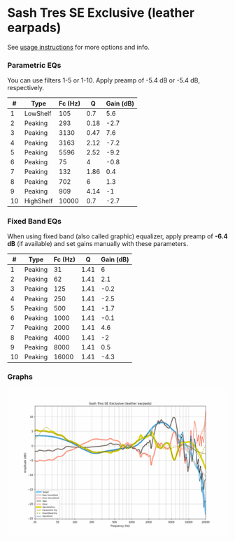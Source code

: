# Sash Tres SE Exclusive (leather earpads)
See [usage instructions](https://github.com/jaakkopasanen/AutoEq#usage) for more options and info.

### Parametric EQs
You can use filters 1-5 or 1-10. Apply preamp of -5.4 dB or -5.4 dB, respectively.

|   # | Type      |   Fc (Hz) |    Q |   Gain (dB) |
|-----|-----------|-----------|------|-------------|
|   1 | LowShelf  |       105 | 0.7  |         5.6 |
|   2 | Peaking   |       293 | 0.18 |        -2.7 |
|   3 | Peaking   |      3130 | 0.47 |         7.6 |
|   4 | Peaking   |      3163 | 2.12 |        -7.2 |
|   5 | Peaking   |      5596 | 2.52 |        -9.2 |
|   6 | Peaking   |        75 | 4    |        -0.8 |
|   7 | Peaking   |       132 | 1.86 |         0.4 |
|   8 | Peaking   |       702 | 6    |         1.3 |
|   9 | Peaking   |       909 | 4.14 |        -1   |
|  10 | HighShelf |     10000 | 0.7  |        -2.7 |

### Fixed Band EQs
When using fixed band (also called graphic) equalizer, apply preamp of **-6.4 dB** (if available) and set gains manually with these parameters.

|   # | Type    |   Fc (Hz) |    Q |   Gain (dB) |
|-----|---------|-----------|------|-------------|
|   1 | Peaking |        31 | 1.41 |         6   |
|   2 | Peaking |        62 | 1.41 |         2.1 |
|   3 | Peaking |       125 | 1.41 |        -0.2 |
|   4 | Peaking |       250 | 1.41 |        -2.5 |
|   5 | Peaking |       500 | 1.41 |        -1.7 |
|   6 | Peaking |      1000 | 1.41 |        -0.1 |
|   7 | Peaking |      2000 | 1.41 |         4.6 |
|   8 | Peaking |      4000 | 1.41 |        -2   |
|   9 | Peaking |      8000 | 1.41 |         0.5 |
|  10 | Peaking |     16000 | 1.41 |        -4.3 |

### Graphs
![](./Sash%20Tres%20SE%20Exclusive%20(leather%20earpads).png)
